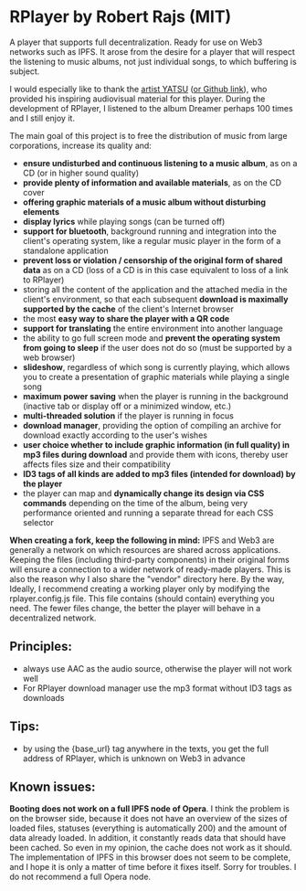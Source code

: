 # RPlayer by Robert Rajs (MIT)

A player that supports full decentralization. Ready for use on Web3 networks such as IPFS. It arose from the desire for a player that will respect the listening to music albums, not just individual songs, to which buffering is subject.

I would especially like to thank the [artist YATSU](https://yatsuband.bandcamp.com/) ([or Github link](https://github.com/michaldivis)), who provided his inspiring audiovisual material for this player. During the development of RPlayer, I listened to the album Dreamer perhaps 100 times and I still enjoy it.
  
The main goal of this project is to free the distribution of music from large corporations, increase its quality and:
  
* **ensure undisturbed and continuous listening to a music album**, as on a CD (or in higher sound quality)
* **provide plenty of information and available materials**, as on the CD cover
* **offering graphic materials of a music album without disturbing elements**
* **display lyrics** while playing songs (can be turned off)
* **support for bluetooth**, background running and integration into the client's operating system, like a regular music player in the form of a standalone application
* **prevent loss or violation / censorship of the original form of shared data** as on a CD (loss of a CD is in this case equivalent to loss of a link to RPlayer)
* storing all the content of the application and the attached media in the client's environment, so that each subsequent **download is maximally supported by the cache** of the client's Internet browser
* the most **easy way to share the player with a QR code**
* **support for translating** the entire environment into another language
* the ability to go full screen mode and **prevent the operating system from going to sleep** if the user does not do so (must be supported by a web browser)
* **slideshow**, regardless of which song is currently playing, which allows you to create a presentation of graphic materials while playing a single song
* **maximum power saving** when the player is running in the background (inactive tab or display off or a minimized window, etc.)
* **multi-threaded solution** if the player is running in focus
* **download manager**, providing the option of compiling an archive for download exactly according to the user's wishes
* **user choice whether to include graphic information (in full quality) in mp3 files during download** and provide them with icons, thereby user affects files size and their compatibility
* **ID3 tags of all kinds are added to mp3 files (intended for download) by the player**
* the player can map and **dynamically change its design via CSS commands** depending on the time of the album, being very performance oriented and running a separate thread for each CSS selector

**When creating a fork, keep the following in mind:** IPFS and Web3 are generally a network on which resources are shared across applications. Keeping the files (including third-party components) in their original forms will ensure a connection to a wider network of ready-made players. This is also the reason why I also share the "vendor" directory here. By the way, Ideally, I recommend creating a working player only by modifying the rplayer.config.js file. This file contains (should contain) everything you need. The fewer files change, the better the player will behave in a decentralized network.

## Principles:

* always use AAC as the audio source, otherwise the player will not work well
* For RPlayer download manager use the mp3 format without ID3 tags as downloads

## Tips:

* by using the {base_url} tag anywhere in the texts, you get the full address of RPlayer, which is unknown on Web3 in advance

## Known issues:

**Booting does not work on a full IPFS node of Opera**. I think the problem is on the browser side, because it does not have an overview of the sizes of loaded files, statuses (everything is automatically 200) and the amount of data already loaded. In addition, it constantly reads data that should have been cached. So even in my opinion, the cache does not work as it should. The implementation of IPFS in this browser does not seem to be complete, and I hope it is only a matter of time before it fixes itself. Sorry for troubles. I do not recommend a full Opera node.

